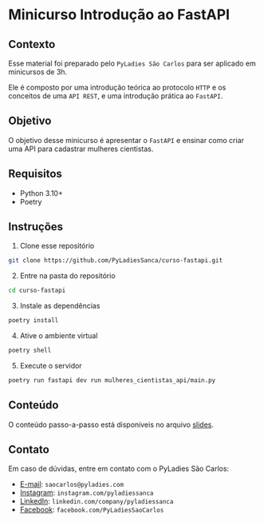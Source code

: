 # Minicurso Introdução ao FastAPI

## Contexto
Esse material foi preparado pelo `PyLadies São Carlos` para ser aplicado em minicursos de 3h.

Ele é composto por uma introdução teórica ao protocolo `HTTP` e os conceitos de uma `API REST`, e uma introdução prática ao `FastAPI`.

## Objetivo
O objetivo desse minicurso é apresentar o `FastAPI` e ensinar como criar uma API para cadastrar mulheres cientistas.

## Requisitos
* Python 3.10+
* Poetry

## Instruções
1. Clone esse repositório
```bash
git clone https://github.com/PyLadiesSanca/curso-fastapi.git
```
2. Entre na pasta do repositório
```bash
cd curso-fastapi
```
3. Instale as dependências
```bash
poetry install
```
4. Ative o ambiente virtual
```bash
poetry shell
```
5. Execute o servidor
```bash
poetry run fastapi dev run mulheres_cientistas_api/main.py
```

## Conteúdo
O conteúdo passo-a-passo está disponíveis no arquivo [slides](slides.pdf).

## Contato
Em caso de dúvidas, entre em contato com o PyLadies São Carlos:
* [E-mail](mailto:saocarlos@pyladies.com): `saocarlos@pyladies.com`
* [Instagram](https://www.instagram.com/pyladiessanca/): `instagram.com/pyladiessanca`
* [LinkedIn](https://www.linkedin.com/company/pyladiessanca): `linkedin.com/company/pyladiessanca`
* [Facebook](https://www.facebook.com/PyLadiesSaoCarlos): `facebook.com/PyLadiesSaoCarlos`
